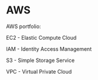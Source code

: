 # AWS
AWS portfolio:

EC2 - Elastic Compute Cloud

IAM - Identity Access Management

S3 - Simple Storage Service

VPC - Virtual Private Cloud
